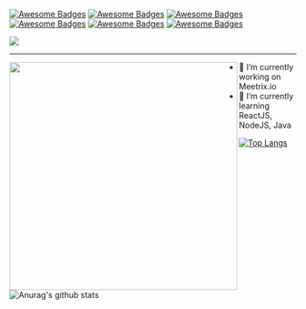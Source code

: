 [![Awesome Badges](https://img.shields.io/badge/welcome-all-green.svg)](https://github.com/Naereen/badges)
[![Awesome Badges](https://img.shields.io/badge/Dedicate-goals-blue.svg)](https://github.com/Naereen/badges)
[![Awesome Badges](https://img.shields.io/badge/learn-coding-F1C40F.svg)](https://github.com/Naereen/badges)
[![Awesome Badges](https://img.shields.io/badge/develop-fullstack-8B0000.svg)](https://github.com/Naereen/badges)
[![Awesome Badges](https://img.shields.io/badge/interest-frontend-brown.svg)](https://github.com/Naereen/badges)
[![Awesome Badges](https://img.shields.io/badge/love-dreams-BB8FCE.svg)](https://github.com/Naereen/badges)
<!--
### Hi there 👋
-->
<img src="https://i.postimg.cc/52zZrV3V/my-name.gif">
<hr>
<!--
**ravindukariyapperuma/ravindukariyapperuma** is a ✨ _special_ ✨ repository because its `README.md` (this file) appears on your GitHub profile.
-->
<!--
Here are some ideas to get you started:
-->
<img align="left" width="400" src="https://octodex.github.com/images/scubatocat.png">

- 🔭 I’m currently working on Meetrix.io
- 🌱 I’m currently learning ReactJS, NodeJS, Java
<!--
- 👯 I’m looking to collaborate on ...
- 🤔 I’m looking for help with ...
- 💬 Ask me about ...
- 📫 How to reach me: ...
- 😄 Pronouns: ...
- ⚡ Fun fact: ...
-->
<!--
![Image of Yaktocat](https://octodex.github.com/images/yaktocat.png)
-->
[![Top Langs](https://github-readme-stats.vercel.app/api/top-langs/?username=ravindukariyapperuma&layout=compact)](https://github.com/anuraghazra/github-readme-stats)

![Anurag's github stats](https://github-readme-stats.vercel.app/api?username=ravindukariyapperuma&show_icons=true&theme=merko)
